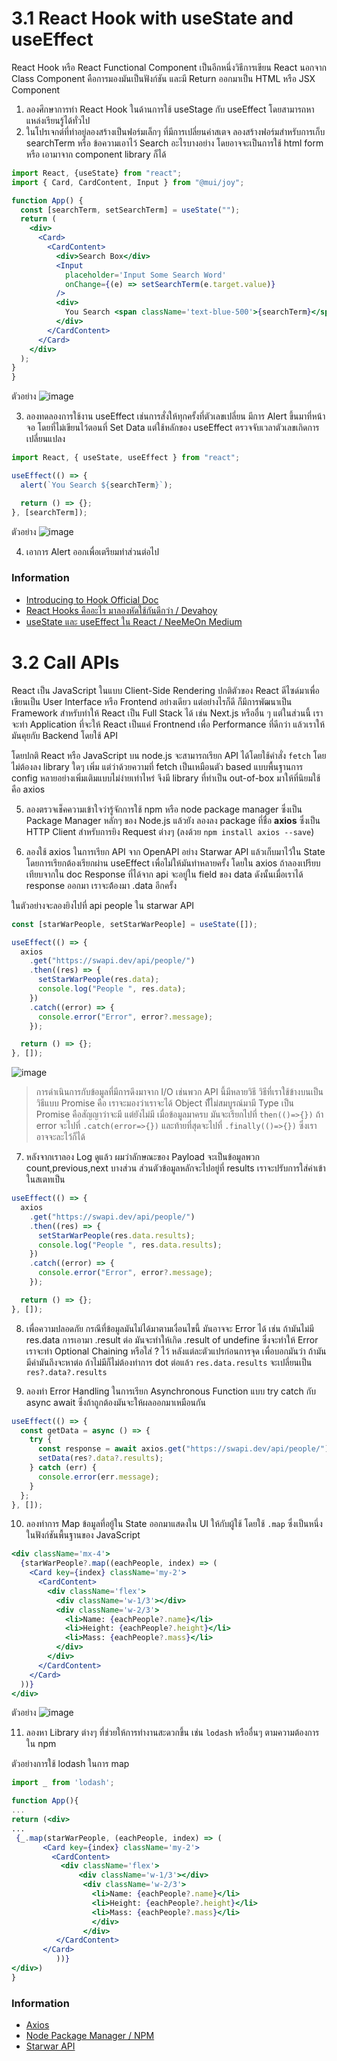 # 3.1 React Hook with useState and useEffect

React Hook หรือ React Functional Component เป็นอีกหนึ่งวิธีการเขียน React นอกจาก Class Component คือการมองมันเป็นฟังก์ชัน และมี Return ออกมาเป็น HTML หรือ JSX Component

1. ลองศึกษาการทำ React Hook ในด้านการใช้ useStage กับ useEffect โดยสามารถหาแหล่งเรียนรู้ได้ทั่วไป
2. ในโปรเจกต์ที่ทำอยู่ลองสร้างเป็นฟอร์มเล็กๆ ที่มีการเปลี่ยนค่าสเตจ ลองสร้างฟอร์มสำหรับการเก็บ searchTerm หรือ ข้อความเอาไว้ Search อะไรบางอย่าง โดยอาจจะเป็นการใช้ html form หรือ เอามาจาก component library ก็ได้

```jsx
import React, {useState} from "react";
import { Card, CardContent, Input } from "@mui/joy";

function App() {
  const [searchTerm, setSearchTerm] = useState("");
  return (
    <div>
      <Card>
        <CardContent>
          <div>Search Box</div>
          <Input
            placeholder='Input Some Search Word'
            onChange={(e) => setSearchTerm(e.target.value)}
          />
          <div>
            You Search <span className='text-blue-500'>{searchTerm}</span>
          </div>
        </CardContent>
      </Card>
    </div>
  );
}
}
```

ตัวอย่าง
![image](https://user-images.githubusercontent.com/32357242/232509247-d9671637-94ae-4b3c-ba1d-ecca290dd079.png)

3. ลองทดลองการใช้งาน useEffect เช่นการสั่งให้ทุกครั้งที่ตัวเลขเปลี่ยน มีการ Alert ขึ้นมาที่หน้าจอ โดยที่ไม่เขียนไว้ตอนที่ Set Data แต่ใช้หลักของ useEffect ตรวจจับเวลาตัวเลขเกิดการเปลี่ยนแปลง

```jsx
import React, { useState, useEffect } from "react";

useEffect(() => {
  alert(`You Search ${searchTerm}`);

  return () => {};
}, [searchTerm]);
```

ตัวอย่าง
![image](https://user-images.githubusercontent.com/32357242/232509930-1a2a15ff-2f49-46c9-ba72-aac58f205f00.png)

4. เอาการ Alert ออกเพื่อเตรียมทำส่วนต่อไป

### Information

- [Introducing to Hook Official Doc](https://reactjs.org/docs/hooks-intro.html)
- [React Hooks คืออะไร มาลองหัดใช้กันดีกว่า / Devahoy](https://devahoy.com/blog/2018/11/introduction-to-react-hooks)
- [useState และ useEffect ใน React / NeeMeOn Medium](https://medium.com/tencent-thailand/usestate-%E0%B9%81%E0%B8%A5%E0%B8%B0-useeffect%E0%B9%83%E0%B8%99-react-193c825584a1)

# 3.2 Call APIs

React เป็น JavaScript ในแบบ Client-Side Rendering ปกติตัวของ React ดีไซด์มาเพื่อเขียนเป็น User Interface หรือ Frontend อย่างเดียว แต่อย่างไรก็ดี ก็มีการพัฒนาเป็น Framework สำหรับทำให้ React เป็น Full Stack ได้ เช่น Next.js หรืออื่น ๆ แต่ในส่วนนี้ เราจะทำ Application ที่จะให้ React เป็นแค่ Frontnend เพื่อ Performance ที่ดีกว่า แล้วเราให้มันคุยกับ Backend โดยใช้ API

โดยปกติ React หรือ JavaScript บน node.js จะสามารถเรียก API ได้โดยใช้คำสั่ง `fetch` โดยไม่ต้องลง library ใดๆ เพิ่ม แต่ว่าด้วยความที่ fetch เป็นเหมือนตัว based แบบพื้นฐานการ config หลายอย่างเพิ่มเติมแบบไม่ง่ายเท่าไหร่ จึงมี library ที่ทำเป็น out-of-box มาให้ที่นิยมใช้คือ axios

5. ลองตรวจเช็คความเข้าใจว่ารู้จักการใช้ npm หรือ node package manager ซึ่งเป็น Package Manager หลักๆ ของ Node.js แล้วยัง ลองลง package ที่ชื่อ **axios** ซึ่งเป็น HTTP Client สำหรับการยิง Request ต่างๆ (ลงด้วย `npm install axios --save`)

6. ลองใช้ axios ในการเรียก API จาก OpenAPI อย่าง Starwar API แล้วเก็บมาไว้ใน State โดยการเรียกต้องเรียกผ่าน useEffect เพื่อไม่ให้มันทำหลายครั้ง โดยใน axios ถ้าลองเปรียบเทียบจากใน doc Response ที่ได้จาก api จะอยู่ใน field ของ data ดังนั้นเมื่อเราได้ response ออกมา เราจะต้้องมา .data อีกครั้ง

ในตัวอย่างจะลองยิงไปที่ api people ใน starwar API

```jsx
const [starWarPeople, setStarWarPeople] = useState([]);

useEffect(() => {
  axios
    .get("https://swapi.dev/api/people/")
    .then((res) => {
      setStarWarPeople(res.data);
      console.log("People ", res.data);
    })
    .catch((error) => {
      console.error("Error", error?.message);
    });

  return () => {};
}, []);
```

![image](https://user-images.githubusercontent.com/32357242/232536928-2e35f130-ab7c-4979-8f29-e34ff156bce0.png)

> การดำเนินการกับข้อมูลที่มีการดึงมาจาก I/O เช่นพวก API นี้มีหลายวิธี วิธีที่เราใช้ข้างบนเป็นวิธีแบบ Promise คือ เราจะมองว่าเราจะได้ Object ทีั่ไม่สมบูรณ์มามี Type เป็น Promise คือสัญญาว่าจะมี แต่ยังไม่มี เมื่อข้อมูลมาครบ มันจะเรียกไปที่ `then(()=>{})` ถ้า error จะไปที่ `.catch(error=>{})` และท้ายที่สุดจะไปที่ `.finally(()=>{})` ซึ่งเราอาจจะละไว้ก็ได้

7. หลังจากเราลอง Log ดูแล้ว ผมว่าลักษณะของ Payload จะเป็นข้อมูลพวก count,previous,next บางส่วน ส่วนตัวข้อมูลหลักจะไปอยู่ที่ results เราจะปรับการใส่ค่าเข้าในสเตทเป็น

```jsx
useEffect(() => {
  axios
    .get("https://swapi.dev/api/people/")
    .then((res) => {
      setStarWarPeople(res.data.results);
      console.log("People ", res.data.results);
    })
    .catch((error) => {
      console.error("Error", error?.message);
    });

  return () => {};
}, []);
```

8. เพื่อความปลอดภัย กรณีที่ข้อมูลมันไม่ได้มาตามเงื่อนไขนี้ มันอาจจะ Error ได้ เช่น ถ้ามันไม่มี res.data การเอามา .result ต่อ มันจะทำให้เกิด .result of undefine ซึ่งจะทำให้ Error เราจะทำ Optional Chaining หรือใส่ ? ไว้ หลังแต่ละตัวแปรก่อนการจุด เพื่อบอกมันว่า ถ้ามันมีค่ามันถึงจะหาต่อ ถ้าไม่มีก็ไม่ต้องทำการ dot ต่อแล้ว `res.data.results` จะเปลี่ยนเป็น `res?.data?.results`

9. ลองทำ Error Handling ในการเรียก Asynchronous Function แบบ try catch กับ async await ซึ่งถ้าถูกต้องมันจะให้ผลออกมาเหมือนกัน

```jsx
useEffect(() => {
  const getData = async () => {
    try {
      const response = await axios.get("https://swapi.dev/api/people/");
      setData(res?.data?.results);
    } catch (err) {
      console.error(err.message);
    }
  };
}, []);
```

10. ลองทำการ Map ข้อมูลที่อยู้ใน State ออกมาแสดงใน UI ให้กับผู้ใช้ โดยใช้ `.map` ซึ่งเป็นหนึ่งในฟังก์ชันพื้นฐานของ JavaScript

```jsx
<div className='mx-4'>
  {starWarPeople?.map((eachPeople, index) => (
    <Card key={index} className='my-2'>
      <CardContent>
        <div className='flex'>
          <div className='w-1/3'></div>
          <div className='w-2/3'>
            <li>Name: {eachPeople?.name}</li>
            <li>Height: {eachPeople?.height}</li>
            <li>Mass: {eachPeople?.mass}</li>
          </div>
        </div>
      </CardContent>
    </Card>
  ))}
</div>
```

ตัวอย่าง
![image](https://user-images.githubusercontent.com/32357242/232544444-70369542-3023-4c96-8ee5-dd9246867da9.png)

11. ลองหา Library ต่างๆ ที่ช่วยให้การทำงานสะดวกขึ้น เช่น `lodash` หรืออื่นๆ ตามความต้องการใน npm

ตัวอย่างการใช้ lodash ในการ map

```jsx
import _ from 'lodash';

function App(){
...
return (<div>
...
 {_.map(starWarPeople, (eachPeople, index) => (
       <Card key={index} className='my-2'>
         <CardContent>
           <div className='flex'>
               <div className='w-1/3'></div>
                <div className='w-2/3'>
                  <li>Name: {eachPeople?.name}</li>
                  <li>Height: {eachPeople?.height}</li>
                  <li>Mass: {eachPeople?.mass}</li>
                  </div>
                </div>
          </CardContent>
       </Card>
          ))}
</div>)
}
```

### Information

- [Axios](https://github.com/axios/axios)
- [Node Package Manager / NPM](https://www.npmjs.com/)
- [Starwar API](https://swapi.dev/)
